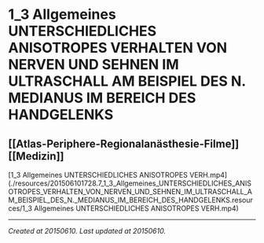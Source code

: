 # 1_3 Allgemeines UNTERSCHIEDLICHES ANISOTROPES VERHALTEN VON NERVEN UND SEHNEN IM ULTRASCHALL AM BEISPIEL DES N. MEDIANUS IM BEREICH DES HANDGELENKS
 [[Atlas-Periphere-Regionalanästhesie-Filme]] [[Medizin]] 
---



[1\_3 Allgemeines UNTERSCHIEDLICHES ANISOTROPES VERH.mp4](./resources/201506101728.7_1_3_Allgemeines_UNTERSCHIEDLICHES_ANISOTROPES_VERHALTEN_VON_NERVEN_UND_SEHNEN_IM_ULTRASCHALL_AM_BEISPIEL_DES_N._MEDIANUS_IM_BEREICH_DES_HANDGELENKS.resources/1_3 Allgemeines UNTERSCHIEDLICHES ANISOTROPES VERH.mp4)

---

_Created at 20150610._
_Last updated at 20150610._



